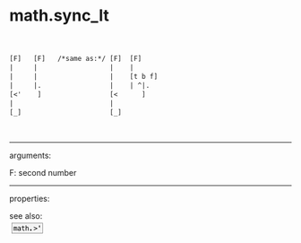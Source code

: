 # math.sync_lt

```


[F]   [F]   /*same as:*/ [F]  [F]
|     |                  |    |
|     |                  |    [t b f]
|     |.                 |    | ^|.
[<'    ]                 [<      ]
|                        |
[_]                      [_]

            
```
---
arguments:

F: second number<br>

---
properties:


see also:<br>
![math.&gt;&#39;](img/object_math.&gt;&#39;.png)

